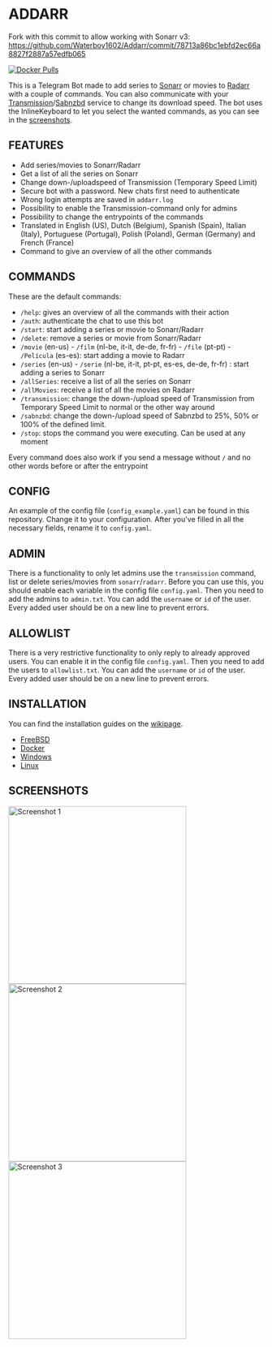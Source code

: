# ADDARR

Fork with this commit to allow working with Sonarr v3: https://github.com/Waterboy1602/Addarr/commit/78713a86bc1ebfd2ec66a8827f2887a57edfb065

[![Docker Pulls](https://img.shields.io/docker/pulls/waterboy1602/addarr)](https://hub.docker.com/r/waterboy1602/addarr)

This is a Telegram Bot made to add series to [Sonarr](https://github.com/Sonarr/Sonarr) or movies to [Radarr](https://github.com/Radarr/Radarr) with a couple of commands. You can also communicate with your [Transmission](https://transmissionbt.com/)/[Sabnzbd](https://sabnzbd.org/) service to change its download speed. The bot uses the InlineKeyboard to let you select the wanted commands, as you can see in the [screenshots](#screenshots).

## FEATURES

- Add series/movies to Sonarr/Radarr
- Get a list of all the series on Sonarr
- Change down-/uploadspeed of Transmission (Temporary Speed Limit)
- Secure bot with a password. New chats first need to authenticate
- Wrong login attempts are saved in `addarr.log`
- Possibility to enable the Transmission-command only for admins
- Possibility to change the entrypoints of the commands
- Translated in English (US), Dutch (Belgium), Spanish (Spain), Italian (Italy), Portuguese (Portugal), Polish (Poland), German (Germany) and French (France)
- Command to give an overview of all the other commands

## COMMANDS

These are the default commands:

- `/help`: gives an overview of all the commands with their action
- `/auth`: authenticate the chat to use this bot
- `/start`: start adding a series or movie to Sonarr/Radarr
- `/delete`: remove a series or movie from Sonarr/Radarr
- `/movie` (en-us) - `/film` (nl-be, it-it, de-de, fr-fr) - `/file` (pt-pt) - `/Película` (es-es): start adding a movie to Radarr
- `/series` (en-us) - `/serie` (nl-be, it-it, pt-pt, es-es, de-de, fr-fr) : start adding a series to Sonarr
- `/allSeries`: receive a list of all the series on Sonarr
- `/allMovies`: receive a list of all the movies on Radarr
- `/transmission`: change the down-/upload speed of Transmission from Temporary Speed Limit to normal or the other way around
- `/sabnzbd`: change the down-/upload speed of Sabnzbd to 25%, 50% or 100% of the defined limit.
- `/stop`: stops the command you were executing. Can be used at any moment  

Every command does also work if you send a message without `/` and no other words before or after the entrypoint

## CONFIG

An example of the config file (`config_example.yaml`) can be found in this repository. Change it to your configuration. After you've filled in all the necessary fields, rename it to `config.yaml`.

## ADMIN

There is a functionality to only let admins use the `transmission` command, list or delete series/movies from `sonarr`/`radarr`. Before you can use this, you should enable each variable in the config file `config.yaml`. Then you need to add the admins to `admin.txt`. You can add the `username` or `id` of the user. Every added user should be on a new line to prevent errors.

## ALLOWLIST

There is a very restrictive functionality to only reply to already approved users. You can enable it in the config file `config.yaml`. Then you need to add the users to `allowlist.txt`. You can add the `username` or `id` of the user. Every added user should be on a new line to prevent errors.

## INSTALLATION

You can find the installation guides on the [wikipage](https://github.com/Waterboy1602/Addarr/wiki).

- [FreeBSD](https://github.com/Waterboy1602/Addarr/wiki/Installation-on-FreeBSD)
- [Docker](https://github.com/Waterboy1602/Addarr/wiki/Installation-on-Docker)
- [Windows](https://github.com/Waterboy1602/Addarr/wiki/Installation-on-Windows)
- [Linux](https://github.com/Waterboy1602/Addarr/wiki/Installation-on-Linux)

## SCREENSHOTS

<div style="float: left">
<img src="https://i.imgur.com/axufiPY.png" height="350" style="padding-right: 50px" alt="Screenshot 1">
<img src="https://i.imgur.com/oH0Q8XI.png" height="350" style="padding-right: 50px" alt="Screenshot 2">
<img src="https://i.imgur.com/17zZJ4s.png" height="350" style="padding-right: 50px" alt="Screenshot 3">
</div>
